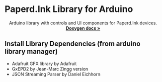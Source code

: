 # Paperd.Ink Library for Arduino
<p align="center">
  Arduino library with controls and UI components for Paperd.Ink devices.
  <br />
  <a href="https://docs.paperd.ink/PaperdInk-Library/"><strong>Doxygen docs »</strong></a>
  <br />
</p>

## Install Library Dependencies (from arduino library manager)
  - Adafruit GFX library by Adafruit
  - GxEPD2 by Jean-Marc Zingg version
  - JSON Streaming Parser by Daniel Eichhorn

